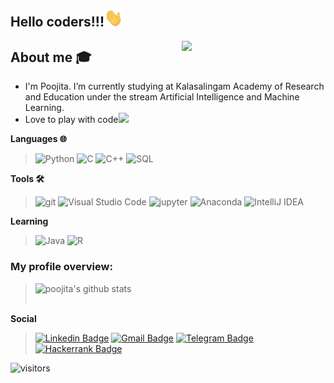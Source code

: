 ## Hello coders!!!<img src="https://github.com/ABSphreak/ABSphreak/blob/master/gifs/Hi.gif" width="30px"> 

<img align='right' src="https://media.giphy.com/media/ieyl9zmCjO4b4t6qoY/giphy.gif" width="230">

## About me :mortar_board:
   - I'm Poojita. I’m currently studying at Kalasalingam Academy of Research and Education under the stream Artificial Intelligence and Machine Learning.
   - Love to play with code<img src="https://media.giphy.com/media/WUlplcMpOCEmTGBtBW/giphy.gif" width="30">

**Languages 🌐**  

> ![Python](https://img.shields.io/badge/-Python-000000?style=flat&logo=python)
![C](https://img.shields.io/badge/-C-000000?style=flat&logo=c)
![C++](https://img.shields.io/badge/-C++-000000?style=flat&logo=c%2B%2B)
![SQL](https://img.shields.io/badge/-SQL-000000?style=flat&logo=postgresql)

**Tools 🛠️**

> ![git](https://img.shields.io/badge/-git-000000?style=flat&logo=git)
![Visual Studio Code](https://img.shields.io/badge/-VSCode-000000?style=flat&logo=visual-studio-code&logoColor=007ACC)
![jupyter](https://img.shields.io/badge/-jupyter-000000?style=flat&logo=jupyter)
![Anaconda](https://img.shields.io/badge/-Anaconda-000000?style=flat&logo=anaconda)
![IntelliJ IDEA](http://img.shields.io/badge/-IntelliJ%20IDEA-000000?style=flat-square&logo=intellij-idea&logoColor=ffffff)

**Learning**

> ![Java](https://img.shields.io/badge/-Java-000000?style=flat&logo=java)
![R](https://img.shields.io/badge/-R-000000?style=flat&logo=R)

<div><h3>My profile overview: </h3></div>

> ![poojita's github stats](https://github-readme-stats.vercel.app/api?username=poojitaketepalli&show_icons=true&title_color=fff&icon_color=79ff97&text_color=9f9f9f&bg_color=151515)
> <br />
> <br />

**Social**

> [![Linkedin Badge](https://img.shields.io/badge/Linkedin-blue?style=flat&logo=Linkedin&logoColor=white)](https://www.linkedin.com/in/poojitaketepalli/) [![Gmail Badge](https://img.shields.io/badge/Gmail-red?style=flat&logo=Gmail&logoColor=white)](mailto:poojita2309@gmail.com) [![Telegram Badge](https://img.shields.io/badge/Telegram-skyblue?style=flat&logo=Telegram&logoColor=white)](https://t.me/PoojitaKetepalli) [![Hackerrank Badge](https://img.shields.io/badge/HackerRank-brightgreen)](https://www.hackerrank.com/poojitakkr)


 ![visitors](https://visitor-badge.laobi.icu/badge?page_id=poojitaketepalli.poojitaketepalli)
